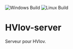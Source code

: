 ![Windows Build](https://github.com/FranckRJ/HVlov-server/workflows/Windows%20Build/badge.svg) ![Linux Build](https://github.com/FranckRJ/HVlov-server/workflows/Linux%20Build/badge.svg)

# HVlov-server

Serveur pour HVlov.
